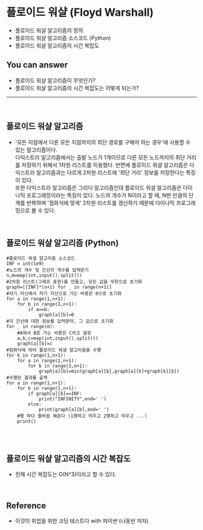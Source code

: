 # 플로이드 워샬 (Floyd Warshall)
- 플로이드 워샬 알고리즘의 정의
- 플로이드 워샬 알고리즘 소스코드 (Python)
- 플로이드 워샬 알고리즘의 시간 복잡도


## You can answer
- 플로이드 워샬 알고리즘이 무엇인가?
- 플로이드 워샬 알고리즘의 시간 복잡도는 어떻게 되는가?
-----------------------

</br>


## 플로이드 워샬 알고리즘
- '모든 지점에서 다른 모든 지점까지의 최단 경로를 구해야 하는 경우'에 사용할 수 있는 알고리즘이다. </br>
다익스트라 알고리즘에서는 출발 노드가 1개이므로 다른 모든 노드까지의 최단 거리를 저장하기 위해서 1차원 리스트를 이용했다. 반면에 플로이드 워셜 알고리즘은 다익스트라 알고리즘과는 다르게 2차원 리스트에 '최단 거리' 정보를 저장한다는 특징이 있다.</br>
또한 다익스트라 알고리즘은 그리디 알고리즘인데 플로이드 워셜 알고리즘은 다이나믹 프로그래밍이라는 특징이 있다. 노드의 개수가 N이라고 할 때, N번 만큼의 단계를 반복하며 '점화식에 맞게' 2차원 리스트를 갱신하기 때문에 다이나믹 프로그래밍으로 볼 수 있다. 

</br>


## 플로이드 워샬 알고리즘 (Python)
```
#플로이드 워셜 알고리즘 소스코드
INF = int(1e9)
#노드의 개수 및 간선의 개수를 입력받기
n,m=map(int,input().split())
#2차원 리스트(그래프 표현)를 만들고, 모든 값을 무한으로 초기화
graph=[[INF]*(n+1) for _ in range(n+1)]
#자기 자신에서 자기 자신으로 가는 비용은 0으로 초기화
for a in range(1,n+1):
    for b in range(1,n+1):
        if a==b:
            graph[a][b]=0
#각 간선에 대한 정보를 입력받아, 그 값으로 초기화
for _ in range(m):
    #A에서 B로 가는 비용은 C라고 설정
    a,b,c=map(int,input().split())
    graph[a][b]=c
#점화식에 따라 플로이드 워셜 알고리즘을 수행
for k in range(1,n+1):
    for a in range(1,n+1):
        for b in range(1,n+1):
            graph[a][b]=min(graph[a][b],graph[a][k]+graph[k][b])
#수행된 결과를 출력
for a in range(1,n+1):
    for b in range(1,n+1):
        if graph[a][b]==INF:
            print("INFINITY",end=' ')
        else:
            print(graph[a][b],end=' ')
    #행 마다 줄바꿈 해준다 (1행하고 띄우고 2행하고 띄우고 ...)
    print()
            
```

</br>

## 플로이드 워샬 알고리즘의 시간 복잡도
- 전체 시간 복잡도는 O(N^3)이라고 할 수 있다.

<br/>

## Reference
- 이것이 취업을 위한 코딩 테스트다 with 파이썬 (나동빈 저자)